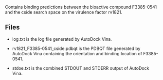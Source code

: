 Contains binding predictions between the bioactive compound F3385-0541 and the cside search space on the virulence factor rv1821.

## Files

- log.txt is the log file generated by AutoDock Vina.

- rv1821_F3385-0541_cside.pdbqt is the PDBQT file generated by AutoDock Vina containing the orientation and binding location of F3385-0541.

- stdoe.txt is the combined STDOUT and STDERR output of AutoDock Vina.

